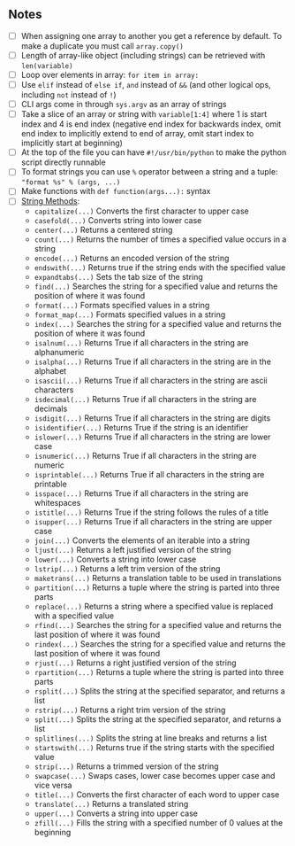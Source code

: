 ## Notes
- [ ] When assigning one array to another you get a reference by default. To make a duplicate you must call `array.copy()`
- [ ] Length of array-like object (including strings) can be retrieved with `len(variable)`
- [ ] Loop over elements in array: `for item in array:`
- [ ] Use `elif` instead of `else if`, `and` instead of `&&` (and other logical ops, including `not` instead of `!`)
- [ ] CLI args come in through `sys.argv` as an array of strings
- [ ] Take a slice of an array or string with `variable[1:4]` where 1 is start index and 4 is end index (negative end index for backwards index, omit end index to implicitly extend to end of array, omit start index to implicitly start at beginning)
- [ ] At the top of the file you can have `#!/usr/bin/python` to make the python script directly runnable
- [ ] To format strings you can use `%` operator between a string and a tuple: `"format %s" % (args, ...)`
- [ ] Make functions with `def function(args...):` syntax
- [ ] [String Methods](https://www.w3schools.com/python/python_ref_string.asp):
	- `capitalize(...)` Converts the first character to upper case
	- `casefold(...)` Converts string into lower case
	- `center(...)` Returns a centered string
	- `count(...)` Returns the number of times a specified value occurs in a string
	- `encode(...)` Returns an encoded version of the string
	- `endswith(...)` Returns true if the string ends with the specified value
	- `expandtabs(...)` Sets the tab size of the string
	- `find(...)` Searches the string for a specified value and returns the position of where it was found
	- `format(...)` Formats specified values in a string
	- `format_map(...)` Formats specified values in a string
	- `index(...)` Searches the string for a specified value and returns the position of where it was found
	- `isalnum(...)` Returns True if all characters in the string are alphanumeric
	- `isalpha(...)` Returns True if all characters in the string are in the alphabet
	- `isascii(...)` Returns True if all characters in the string are ascii characters
	- `isdecimal(...)` Returns True if all characters in the string are decimals
	- `isdigit(...)` Returns True if all characters in the string are digits
	- `isidentifier(...)` Returns True if the string is an identifier
	- `islower(...)` Returns True if all characters in the string are lower case
	- `isnumeric(...)` Returns True if all characters in the string are numeric
	- `isprintable(...)` Returns True if all characters in the string are printable
	- `isspace(...)` Returns True if all characters in the string are whitespaces
	- `istitle(...)` Returns True if the string follows the rules of a title
	- `isupper(...)` Returns True if all characters in the string are upper case
	- `join(...)` Converts the elements of an iterable into a string
	- `ljust(...)` Returns a left justified version of the string
	- `lower(...)` Converts a string into lower case
	- `lstrip(...)` Returns a left trim version of the string
	- `maketrans(...)` Returns a translation table to be used in translations
	- `partition(...)` Returns a tuple where the string is parted into three parts
	- `replace(...)` Returns a string where a specified value is replaced with a specified value
	- `rfind(...)` Searches the string for a specified value and returns the last position of where it was found
	- `rindex(...)` Searches the string for a specified value and returns the last position of where it was found
	- `rjust(...)` Returns a right justified version of the string
	- `rpartition(...)` Returns a tuple where the string is parted into three parts
	- `rsplit(...)` Splits the string at the specified separator, and returns a list
	- `rstrip(...)` Returns a right trim version of the string
	- `split(...)` Splits the string at the specified separator, and returns a list
	- `splitlines(...)` Splits the string at line breaks and returns a list
	- `startswith(...)` Returns true if the string starts with the specified value
	- `strip(...)` Returns a trimmed version of the string
	- `swapcase(...)` Swaps cases, lower case becomes upper case and vice versa
	- `title(...)` Converts the first character of each word to upper case
	- `translate(...)` Returns a translated string
	- `upper(...)` Converts a string into upper case
	- `zfill(...)` Fills the string with a specified number of 0 values at the beginning
